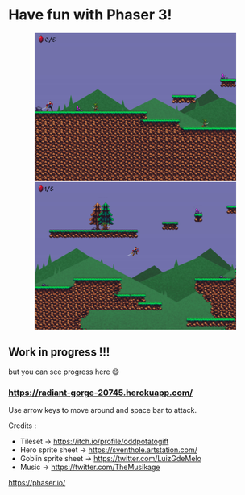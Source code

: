 # Have fun with Phaser 3!

<p align="center">
  <img src="assets/images/capture1.png" alt="capture1" width="400">
  <img src="assets/images/capture2.png" alt="capture2" width="400">
</p>

## Work in progress !!!

but you can see progress here 😄

### https://radiant-gorge-20745.herokuapp.com/

Use arrow keys to move around and space bar to attack.

Credits :

- Tileset -> https://itch.io/profile/oddpotatogift
- Hero sprite sheet -> https://sventhole.artstation.com/
- Goblin sprite sheet -> https://twitter.com/LuizGdeMelo
- Music -> https://twitter.com/TheMusikage

https://phaser.io/

